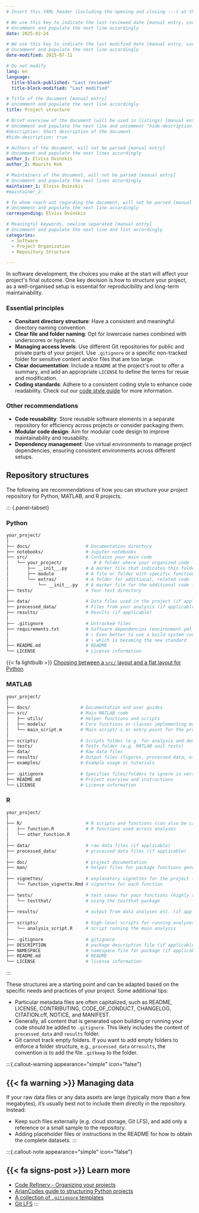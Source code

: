 ```yaml
---
# Insert this YAML header (including the opening and closing ---) at the beginning of the document and fill it out accordingly

# We use this key to indicate the last reviewed date [manual entry, use YYYY-MM-DD]
# Uncomment and populate the next line accordingly
date: 2025-02-24

# We use this key to indicate the last modified date [manual entry, use YYYY-MM-DD]
# Uncomment and populate the next line accordingly
date-modified: 2025-07-11

# Do not modify
lang: en
language: 
  title-block-published: "Last reviewed"
  title-block-modified: "Last modified"

# Title of the document [manual entry]
# Uncomment and populate the next line accordingly
title: Project structure

# Brief overview of the document (will be used in listings) [manual entry]
# Uncomment and populate the next line and uncomment "hide-description: true".
#description: Short description of the document
#hide-description: true

# Authors of the document, will not be parsed [manual entry]
# Uncomment and populate the next lines accordingly
author_1: Elviss Dvinskis
author_2: Maurits Kok

# Maintainers of the document, will not be parsed [manual entry]
# Uncomment and populate the next lines accordingly
maintainer_1: Elviss Dvinskis
#maintainer_2:

# To whom reach out regarding the document, will not be parsed [manual entry]
# Uncomment and populate the next line accordingly
corresponding: Elviss Dvinskis

# Meaningful keywords, newline separated [manual entry]
# Uncomment and populate the next line and list accordingly
categories:
  - Software
  - Project Organization
  - Repository Structure

---
```


In software development, the choices you make at the start will affect your project's final outcome. One key decision is how to structure your project, as a well-organised setup is essential for reproducibility and long-term maintainability.

### Essential principles
- **Consitant directory structure**: Have a consistent and meaningful directory naming convention.
- **Clear file and folder naming**: Opt for lowercase names combined with underscores or hyphens.
- **Managing access levels**: Use different Git repositories for public and private parts of your project. Use `.gitignore` or a specific non-tracked folder for sensitive content and/or files that are too large.
- **Clear documentation**: Include a `README` at the project's root to offer a summary, and add an appropriate `LICENSE` to define the terms for reuse and modification.
- **Coding standards**: Adhere to a consistent coding style to enhance code readability. Check out our [code style guide](/docs/software/code_quality/code_style.md) for more information.

### Other recommendations
- **Code reusability**: Store reusable software elements in a separate repository for efficiency across projects or consider packaging them.
- **Modular code design**: Aim for modular code design to improve maintainability and reusability.
- **Dependency management**: Use virtual environments to manage project dependencies, ensuring consistent environments across different setups.

## Repository structures

The following are recommendations of how you can structure your project repository for Python, MATLAB, and R projects.

::: {.panel-tabset}

### Python

```bash
your_project/
│
├── docs/                     # Documentation directory
├── notebooks/                # Jupyter notebooks
├── src/                      # Contains your main code
│   └── your_project/            # A folder where your organized code lives
│       ├── __init__.py       # A marker file that indicates this folder is for Python code
│       ├── module            # A file or folder with specific functions or classes
│       └── extras/           # A folder for additional, related code
│           └── __init__.py   # A marker file for the additional code folder
├── tests/                    # Your test directory  
│
├── data/                     # Data files used in the project (if applicable)
├── processed_data/           # Files from your analysis (if applicable)
├── results/                  # Results (if applicable)
│
├── .gitignore                # Untracked files 
├── requirements.txt          # Software dependencies (environment.yml if using Conda)
│							  #	↑ Even better to use a build system config (pyproject.toml)
│							  #	↑ which is becoming the new standard
├── README.md                 # README
└── LICENSE                   # License information
```

{{< fa lightbulb >}} [Choosing between a `src/` layout and a flat layout for Python](https://packaging.python.org/en/latest/discussions/src-layout-vs-flat-layout/)

### MATLAB

```bash
your_project/
│
├── docs/                   # Documentation and user guides
├── src/                    # Main MATLAB code
│   ├── utils/              # Helper functions and scripts
│   ├── models/             # Core functions or classes implementing models/algorithms
│   └── main_script.m       # Main script/-s or entry point for the project
│
├── scripts/                # Scripts folder (e.g. for analysis and demo scripts)
├── tests/                  # Tests folder (e.g. MATLAB unit tests)
├── data/                   # Raw data files
├── results/                # Output files (figures, processed data, etc.)
├── examples/               # Example usage or tutorials
│
├── .gitignore              # Specifies files/folders to ignore in version control
├── README.md               # Project overview and instructions
└── LICENSE                 # License information

```

### R

```bash
your_project/
│
├── R/                        # R scripts and functions (can also be called src/)
│   ├── function.R            # R functions used across analyses
│   └── other_function.R      
│
├── data/                     # raw data files (if applicable)
├── processed_data/           # processed data files (if applicable)
│
├── doc/                      # project documentation
├── man/                      # helper files for package functions generated from roxygen2 (if applicable)
│      
├── vignettes/                # explanatory vignettes for the project (if applicable)
│   └── function_vignette.Rmd # vignettes for each function
│
├── tests/                    # test cases for your functions (highly recommended)
│   └── testthat/             # using the testthat package
│
├── results/                  # output from data analyses etc. (if applicable)
│
├── scripts/                  # high-level scripts for running analyses
│   └── analysis_script.R     # script running the main analysis
│
├── .gitignore                # gitignore
├── DESCRIPTION               # package description file (if applicable)
├── NAMESPACE                 # namespace file for package (if applicable)
├── README.md                 # README
└── LICENSE                   # license information
```

:::

These structures are a starting point and can be adapted based on the specific needs and practices of your project. Some additional tips:

- Particular metadata files are often capitalized, such as README, LICENSE, CONTRIBUTING, CODE_OF_CONDUCT, CHANGELOG, CITATION.cff, NOTICE, and MANIFEST.
- Generally, all content that is generated upon building or running your code should be added to `.gitignore`. This likely includes the content of `processed_data` and `results` folder. 
- Git cannot track empty folders. If you want to add empty folders to enforce a folder structure, e.g., `processed_data` or`results`, the convention is to add the file `.gitkeep` to the folder.

:::{.callout-warning appearance="simple" icon="false"}
## {{< fa warning >}} **Managing data**
If your raw data files or any data assets are large (typically more than a few megabytes), it’s usually best not to include them directly in the repository. Instead:

- Keep such files externally (e.g. cloud storage, Git LFS), and add only a reference or a small sample to the repository.
- Adding placeholder files or instructions in the README for how to obtain the complete datasets.
:::

:::{.callout-note appearance="simple" icon="false"}
## {{< fa signs-post >}} Learn more

- [Code Refinery - Organizing your projects](https://coderefinery.github.io/reproducible-research/organizing-projects/)
- [ArjanCodes guide to structuring Python projects](https://arjancodes.com/blog/guide-to-structuring-python-projects/)
- [A collection of `.gitignore` templates](https://github.com/github/gitignore)
- [Git LFS](https://git-lfs.com)
:::
